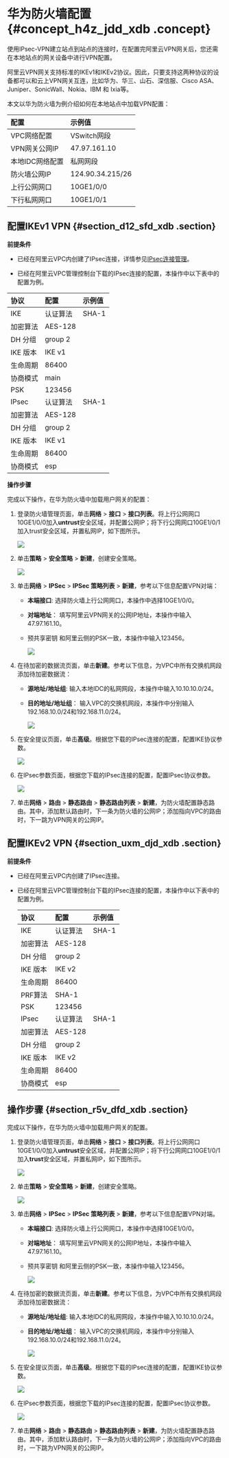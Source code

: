 # 华为防火墙配置 {#concept_h4z_jdd_xdb .concept}

使用IPsec-VPN建立站点到站点的连接时，在配置完阿里云VPN网关后，您还需在本地站点的网关设备中进行VPN配置。

阿里云VPN网关支持标准的IKEv1和IKEv2协议。因此，只要支持这两种协议的设备都可以和云上VPN网关互连，比如华为、华三、山石、深信服、Cisco ASA、Juniper、SonicWall、Nokia、IBM 和 Ixia等。

本文以华为防火墙为例介绍如何在本地站点中加载VPN配置：

|配置|示例值|
|:-|:--|
|VPC网络配置|VSwitch网段|192.168.10.0/24、192.168.11.0/24|
|VPN网关公网IP|47.97.161.10|
|本地IDC网络配置|私网网段|10.10.10.0/24|
|防火墙公网IP|124.90.34.215/26|
|上行公网网口|10GE1/0/0|
|下行私网网口|10GE1/0/1|

## 配置IKEv1 VPN {#section_d12_sfd_xdb .section}

**前提条件**

-   已经在阿里云VPC内创建了IPsec连接，详情参见[IPsec连接管理](../../../../cn.zh-CN/用户指南/IPsec连接管理.md#)。

-   已经在阿里云VPC管理控制台下载的IPsec连接的配置，本操作中以下表中的配置为例。

|协议|配置|示例值|
|:-|:-|:--|
|IKE|认证算法|SHA-1|
|加密算法|AES-128|
|DH 分组|group 2|
|IKE 版本|IKE v1|
|生命周期|86400|
|协商模式|main|
|PSK|123456|
|IPsec|认证算法|SHA-1|
|加密算法|AES-128|
|DH 分组|group 2|
|IKE 版本|IKE v1|
|生命周期|86400|
|协商模式|esp|


**操作步骤**

完成以下操作，在华为防火墙中加载用户网关的配置：

1.  登录防火墙管理页面，单击**网络** \> **接口** \> **接口列表**。将上行公网网口10GE1/0/0加入**untrust**安全区域，并配置公网IP；将下行公网网口10GE1/0/1加入trust安全区域，并置私网IP，如下图所示。

    ![](http://static-aliyun-doc.oss-cn-hangzhou.aliyuncs.com/assets/img/13366/15343858773366_zh-CN.png)

2.  单击**策略** \> **安全策略** \> **新建**，创建安全策略。

    ![](http://static-aliyun-doc.oss-cn-hangzhou.aliyuncs.com/assets/img/13366/15343858773368_zh-CN.png)

3.  单击**网络** \> **IPSec** \> **IPSec 策略列表** \> **新建**，参考以下信息配置VPN对端：
    -   **本端接口**: 选择防火墙上行公网网口，本操作中选择10GE1/0/0。

    -   **对端地址**： 填写阿里云VPN网关的公网IP地址，本操作中输入47.97.161.10。

    -   预共享密钥 和阿里云侧的PSK一致，本操作中输入123456。

        ![](http://static-aliyun-doc.oss-cn-hangzhou.aliyuncs.com/assets/img/13366/15343858773370_zh-CN.png)

4.  在待加密的数据流页面，单击**新建**。参考以下信息，为VPC中所有交换机网段添加待加密数据流：
    -   **源地址/地址组**: 输入本地IDC的私网网段，本操作中输入10.10.10.0/24。

    -   **目的地址/地址组**： 输入VPC的交换机网段，本操作中分别输入192.168.10.0/24和192.168.11.0/24。

        ![](http://static-aliyun-doc.oss-cn-hangzhou.aliyuncs.com/assets/img/13366/15343858773371_zh-CN.png)

5.  在安全提议页面，单击**高级**。根据您下载的IPsec连接的配置，配置IKE协议参数。

    ![](http://static-aliyun-doc.oss-cn-hangzhou.aliyuncs.com/assets/img/13366/15343858773372_zh-CN.png)

6.  在IPsec参数页面，根据您下载的IPsec连接的配置，配置IPsec协议参数。

    ![](http://static-aliyun-doc.oss-cn-hangzhou.aliyuncs.com/assets/img/13366/15343858773373_zh-CN.png)

7.  单击**网络** \> **路由** \> **静态路由** \> **静态路由列表** \> **新建**，为防火墙配置静态路由。其中，添加默认路由时，下一条为防火墙的公网IP；添加指向VPC的路由时，下一跳为VPN网关的公网IP。

## 配置IKEv2 VPN {#section_uxm_djd_xdb .section}

**前提条件**

-   已经在阿里云VPC内创建了IPsec连接。

-   已经在阿里云VPC管理控制台下载的IPsec连接的配置，本操作中以下表中的配置为例。

    |协议|配置|示例值|
    |:-|:-|:--|
    |IKE|认证算法|SHA-1|
    |加密算法|AES-128|
    |DH 分组|group 2|
    |IKE 版本|IKE v2|
    |生命周期|86400|
    |PRF算法|SHA-1|
    |PSK|123456|
    |IPsec|认证算法|SHA-1|
    |加密算法|AES-128|
    |DH 分组|group 2|
    |IKE 版本|IKE v2|
    |生命周期|86400|
    |协商模式|esp|


## 操作步骤 {#section_r5v_dfd_xdb .section}

完成以下操作，在华为防火墙中加载用户网关的配置。

1.  登录防火墙管理页面，单击**网络** \> **接口** \> **接口列表**。将上行公网网口10GE1/0/0加入**untrust**安全区域，并配置公网IP；将下行公网网口10GE1/0/1加入**trust**安全区域，并置私网IP，如下图所示。

    ![](http://static-aliyun-doc.oss-cn-hangzhou.aliyuncs.com/assets/img/13366/15343858773376_zh-CN.png)

2.  单击**策略** \> **安全策略** \> **新建**，创建安全策略。

    ![](http://static-aliyun-doc.oss-cn-hangzhou.aliyuncs.com/assets/img/13366/15343858773377_zh-CN.png)

3.  单击**网络** \> **IPSec** \> **IPSec 策略列表** \> **新建**，参考以下信息配置VPN对端。
    -   **本端接口**: 选择防火墙上行公网网口，本操作中选择10GE1/0/0。

    -   **对端地址**： 填写阿里云VPN网关的公网IP地址，本操作中输入47.97.161.10。

    -   预共享密钥 和阿里云侧的PSK一致，本操作中输入123456。

        ![](http://static-aliyun-doc.oss-cn-hangzhou.aliyuncs.com/assets/img/13366/15343858773378_zh-CN.png)

4.  在待加密的数据流页面，单击**新建**。参考以下信息，为VPC中所有交换机网段添加待加密数据流：
    -   **源地址/地址组**: 输入本地IDC的私网网段，本操作中输入10.10.10.0/24。

    -   **目的地址/地址组**： 输入VPC的交换机网段，本操作中分别输入192.168.10.0/24和192.168.11.0/24。

        ![](http://static-aliyun-doc.oss-cn-hangzhou.aliyuncs.com/assets/img/13366/15343858773379_zh-CN.png)

5.  在安全提议页面，单击**高级**。根据您下载的IPsec连接的配置，配置IKE协议参数。

    ![](http://static-aliyun-doc.oss-cn-hangzhou.aliyuncs.com/assets/img/13366/15343858773380_zh-CN.png)

6.  在IPsec参数页面，根据您下载的IPsec连接的配置，配置IPsec协议参数。

    ![](http://static-aliyun-doc.oss-cn-hangzhou.aliyuncs.com/assets/img/13366/15343858783382_zh-CN.png)

7.  单击**网络** \> **路由** \> **静态路由** \> **静态路由列表** \> **新建**，为防火墙配置静态路由。其中，添加默认路由时，下一条为防火墙的公网IP；添加指向VPC的路由时，一下跳为VPN网关的公网IP。

